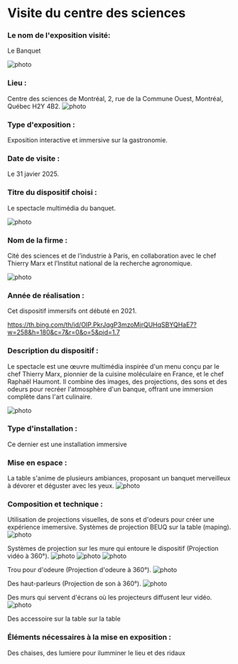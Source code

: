 # Visite du centre des sciences

### Le nom de l'exposition visité:
Le Banquet

![photo](medias/entrer_banquet.jpg)
### Lieu : 
Centre des sciences de Montréal, 2, rue de la Commune Ouest, Montréal, Québec H2Y 4B2.
![photo](medias/photo_devant_du_centre.jpg)
 
### Type d'exposition :
Exposition interactive et immersive sur la gastronomie.
 
### Date de visite :
Le 31 javier 2025.
 
### Titre du dispositif choisi : 
Le spectacle multimédia du banquet.

![photo](medias/entrer_de_lexpo.jpg)
 
### Nom de la firme : 
Cité des sciences et de l’industrie à Paris, en collaboration avec le chef Thierry Marx et l’Institut national de la recherche agronomique.

![photo](medias/generic.jpg)

 
### Année de réalisation : 
Cet dispositif immersifs ont débuté en 2021.

<https://th.bing.com/th/id/OIP.PkrJqgP3mzoMjrQUHqSBYQHaE7?w=258&h=180&c=7&r=0&o=5&pid=1.7>
 
### Description du dispositif : 
Le spectacle est une œuvre multimédia inspirée d'un menu conçu par le chef Thierry Marx, pionnier de la cuisine moléculaire en France, et le chef Raphaël Haumont. Il combine des images, des projections, des sons et des odeurs pour recréer l'atmosphère d'un banque, offrant une immersion complète dans l'art culinaire.

![photo](medias/table_avant.jpg)
 
### Type d'installation : 
Ce dernier est une installation immersive
 
### Mise en espace : 
La table s'anime de plusieurs ambiances, proposant un banquet merveilleux à dévorer et déguster avec les yeux.
![photo](medias/table_vue_gros_plan.jpg)
 
### Composition et technique :
Utilisation de projections visuelles, de sons et d'odeurs pour créer une expérience imemersive.
Systèmes de projection BEUQ sur la table (maping).
![photo](medias/projecteur_table.jpg)

Systèmes de projection sur les mure qui entoure le dispositif (Projection vidéo à 360°).
![photo](medias/projecteur_mur_droite.jpg)  ![photo](medias/projecteur_table.jpg)    ![photo](medias/projecteur_table.jpg)

Trou pour d'odeure (Projection d'odeure à 360°).
![photo](medias/table_avant.jpg)

Des haut-parleurs (Projection de son à 360°).
![photo](medias/table_avant.jpg)

Des murs qui servent d'écrans où les projecteurs diffusent leur vidéo.
![photo](medias/table_avant.jpg)

Des accessoire sur la table sur la table
### Éléments nécessaires à la mise en exposition : 
Des chaises, des lumiere pour ilumminer le lieu et des ridaux
